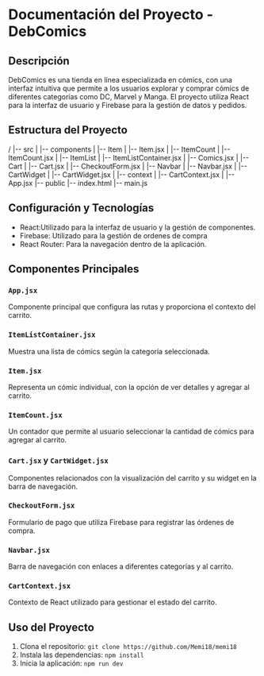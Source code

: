 # Documentación del Proyecto - DebComics

## Descripción
DebComics es una tienda en línea especializada en cómics, con una interfaz intuitiva que permite a los usuarios explorar y comprar cómics de diferentes categorías como DC, Marvel y Manga. El proyecto utiliza React para la interfaz de usuario y Firebase para la gestión de datos y pedidos.

## Estructura del Proyecto

/
|-- src
| |-- components
| |-- Item
| |-- Item.jsx
| |-- ItemCount
| |-- ItemCount.jsx
| |-- ItemList
| |-- ItemListContainer.jsx
| |-- Comics.jsx
| |-- Cart
| |-- Cart.jsx
| |-- CheckoutForm.jsx
| |-- Navbar
| |-- Navbar.jsx
| |-- CartWidget
| |-- CartWidget.jsx
| |-- context
| |-- CartContext.jsx
| |-- App.jsx
|-- public
|-- index.html
|-- main.js 


## Configuración y Tecnologías

- React:Utilizado para la interfaz de usuario y la gestión de componentes.
- Firebase: Utilizado para la gestión de ordenes de compra
- React Router: Para la navegación dentro de la aplicación.

## Componentes Principales

### `App.jsx`
Componente principal que configura las rutas y proporciona el contexto del carrito.

### `ItemListContainer.jsx`
Muestra una lista de cómics según la categoría seleccionada.

### `Item.jsx`
Representa un cómic individual, con la opción de ver detalles y agregar al carrito.

### `ItemCount.jsx`
Un contador que permite al usuario seleccionar la cantidad de cómics para agregar al carrito.

### `Cart.jsx` y `CartWidget.jsx`
Componentes relacionados con la visualización del carrito y su widget en la barra de navegación.

### `CheckoutForm.jsx`
Formulario de pago que utiliza Firebase para registrar las órdenes de compra.

### `Navbar.jsx`
Barra de navegación con enlaces a diferentes categorías y al carrito.

### `CartContext.jsx`
Contexto de React utilizado para gestionar el estado del carrito.

## Uso del Proyecto

1. Clona el repositorio: `git clone https://github.com/Memi18/memi18`
2. Instala las dependencias: `npm install`
3. Inicia la aplicación: `npm run dev`

